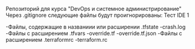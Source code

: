 Репозиторий для курса "DevOps и системное администрирование"
Через .gitignore следующие файлы будут проигнорированы:
Тест IDE 1

-Файлы, содержащие в названиии или расширении .tfstate
-crash.log
-Файлы с расширением .tfvars
-override.tf
-override.tf.json
-Файлы с расширением .terraformrc
-terraform.rc

